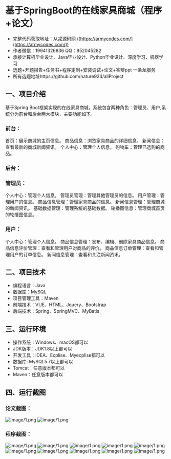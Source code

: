 基于SpringBoot的在线家具商城（程序+论文）
=
- 完整代码获取地址：从戎源码网 ([https://armycodes.com/](https://armycodes.com/))
- 作者微信：19941326836  QQ：952045282 
- 承接计算机毕业设计、Java毕业设计、Python毕业设计、深度学习、机器学习
- 选题+开题报告+任务书+程序定制+安装调试+论文+答辩ppt 一条龙服务
- 所有选题地址https://github.com/nature924/allProject

一、项目介绍
---
基于Spring Boot框架实现的在线家具商城，系统包含两种角色：管理员、用户,系统分为前台和后台两大模块，主要功能如下。
### 前台：
首页：展示商城的主页信息。
商品信息：浏览家具商品的详细信息。
新闻信息：查看最新的商城新闻资讯。
个人中心：管理个人信息。
购物车：管理已选购的商品。

### 后台：
### 管理员：
个人中心：管理个人信息。
管理员管理：管理其他管理员的信息。
用户管理：管理用户的信息。
商品信息管理：管理家具商品的信息。
新闻信息管理：管理商城的新闻资讯。
基础数据管理：管理系统的基础数据。
轮播图信息：管理商城首页的轮播图信息。

### 用户：
个人中心：管理个人信息。
商品信息管理：发布、编辑、删除家具商品信息。
商品信息评价管理：查看和管理用户对商品的评价。
商品信息订单管理：查看和管理用户的订单信息。
新闻信息管理：查看和关注新闻资讯。



二、项目技术
---
- 编程语言：Java
- 数据库：MySQL
- 项目管理工具：Maven
- 前端技术：VUE、HTML、Jquery、Bootstrap
- 后端技术：Spring、SpringMVC、MyBatis

三、运行环境
---
- 操作系统：Windows、macOS都可以
- JDK版本：JDK1.8以上都可以
- 开发工具：IDEA、Ecplise、Myecplise都可以
- 数据库: MySQL5.7以上都可以
- Tomcat：任意版本都可以
- Maven：任意版本都可以

四、运行截图
---
### 论文截图：
![image/1.png](limage/1.png)
![image/1.png](limage/2.png)

### 程序截图：
![image/1.png](image/1.png)
![image/1.png](image/2.png)
![image/1.png](image/3.png)
![image/1.png](image/4.png)
![image/1.png](image/5.png)
![image/1.png](image/6.png)
![image/1.png](image/7.png)
![image/1.png](image/8.png)
![image/1.png](image/9.png)
![image/1.png](image/10.png)

